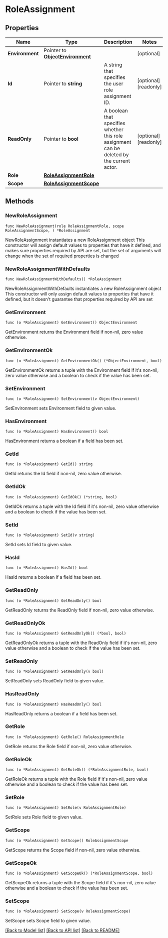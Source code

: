 # RoleAssignment

## Properties

Name | Type | Description | Notes
------------ | ------------- | ------------- | -------------
**Environment** | Pointer to [**ObjectEnvironment**](ObjectEnvironment.md) |  | [optional] 
**Id** | Pointer to **string** | A string that specifies the user role assignment ID. | [optional] [readonly] 
**ReadOnly** | Pointer to **bool** | A boolean that specifies whether this role assignment can be deleted by the current actor. | [optional] [readonly] 
**Role** | [**RoleAssignmentRole**](RoleAssignmentRole.md) |  | 
**Scope** | [**RoleAssignmentScope**](RoleAssignmentScope.md) |  | 

## Methods

### NewRoleAssignment

`func NewRoleAssignment(role RoleAssignmentRole, scope RoleAssignmentScope, ) *RoleAssignment`

NewRoleAssignment instantiates a new RoleAssignment object
This constructor will assign default values to properties that have it defined,
and makes sure properties required by API are set, but the set of arguments
will change when the set of required properties is changed

### NewRoleAssignmentWithDefaults

`func NewRoleAssignmentWithDefaults() *RoleAssignment`

NewRoleAssignmentWithDefaults instantiates a new RoleAssignment object
This constructor will only assign default values to properties that have it defined,
but it doesn't guarantee that properties required by API are set

### GetEnvironment

`func (o *RoleAssignment) GetEnvironment() ObjectEnvironment`

GetEnvironment returns the Environment field if non-nil, zero value otherwise.

### GetEnvironmentOk

`func (o *RoleAssignment) GetEnvironmentOk() (*ObjectEnvironment, bool)`

GetEnvironmentOk returns a tuple with the Environment field if it's non-nil, zero value otherwise
and a boolean to check if the value has been set.

### SetEnvironment

`func (o *RoleAssignment) SetEnvironment(v ObjectEnvironment)`

SetEnvironment sets Environment field to given value.

### HasEnvironment

`func (o *RoleAssignment) HasEnvironment() bool`

HasEnvironment returns a boolean if a field has been set.

### GetId

`func (o *RoleAssignment) GetId() string`

GetId returns the Id field if non-nil, zero value otherwise.

### GetIdOk

`func (o *RoleAssignment) GetIdOk() (*string, bool)`

GetIdOk returns a tuple with the Id field if it's non-nil, zero value otherwise
and a boolean to check if the value has been set.

### SetId

`func (o *RoleAssignment) SetId(v string)`

SetId sets Id field to given value.

### HasId

`func (o *RoleAssignment) HasId() bool`

HasId returns a boolean if a field has been set.

### GetReadOnly

`func (o *RoleAssignment) GetReadOnly() bool`

GetReadOnly returns the ReadOnly field if non-nil, zero value otherwise.

### GetReadOnlyOk

`func (o *RoleAssignment) GetReadOnlyOk() (*bool, bool)`

GetReadOnlyOk returns a tuple with the ReadOnly field if it's non-nil, zero value otherwise
and a boolean to check if the value has been set.

### SetReadOnly

`func (o *RoleAssignment) SetReadOnly(v bool)`

SetReadOnly sets ReadOnly field to given value.

### HasReadOnly

`func (o *RoleAssignment) HasReadOnly() bool`

HasReadOnly returns a boolean if a field has been set.

### GetRole

`func (o *RoleAssignment) GetRole() RoleAssignmentRole`

GetRole returns the Role field if non-nil, zero value otherwise.

### GetRoleOk

`func (o *RoleAssignment) GetRoleOk() (*RoleAssignmentRole, bool)`

GetRoleOk returns a tuple with the Role field if it's non-nil, zero value otherwise
and a boolean to check if the value has been set.

### SetRole

`func (o *RoleAssignment) SetRole(v RoleAssignmentRole)`

SetRole sets Role field to given value.


### GetScope

`func (o *RoleAssignment) GetScope() RoleAssignmentScope`

GetScope returns the Scope field if non-nil, zero value otherwise.

### GetScopeOk

`func (o *RoleAssignment) GetScopeOk() (*RoleAssignmentScope, bool)`

GetScopeOk returns a tuple with the Scope field if it's non-nil, zero value otherwise
and a boolean to check if the value has been set.

### SetScope

`func (o *RoleAssignment) SetScope(v RoleAssignmentScope)`

SetScope sets Scope field to given value.



[[Back to Model list]](../README.md#documentation-for-models) [[Back to API list]](../README.md#documentation-for-api-endpoints) [[Back to README]](../README.md)


